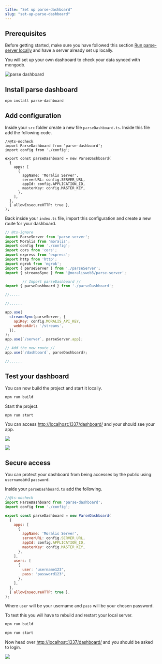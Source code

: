 ```yaml
---
title: "Set up parse-dashboard"
slug: "set-up-parse-dashboard"
---
```


## Prerequisites

Before getting started, make sure you have followed this section [Run parse-server locally](https://docs.moralis.io/docs/run-parse-server-locally) and have a server already set up locally.

You will set up your own dashboard to check your data synced with mongodb.

![parse dashboard](/img/content/834e9ba-Screenshot_2022-11-29_at_13.58.37.jpg)

## Install parse dashboard

```bash npm2yarn
npm install parse-dashboard
```

## Add configuration

Inside your `src` folder create a new file `parseDashboard.ts`. Inside this file add the following code.

```Text src/parseDashboard.ts
//@ts-nocheck
import ParseDashboard from 'parse-dashboard';
import config from './config';

export const parseDashboard = new ParseDashboard(
  {
    apps: [
      {
        appName: 'Moralis Server',
        serverURL: config.SERVER_URL,
        appId: config.APPLICATION_ID,
        masterKey: config.MASTER_KEY,
      },
    ],
  },
  { allowInsecureHTTP: true },
);
```

Back inside your `index.ts` file, import this configuration and create a new route for your dashboard.

```javascript src/index.ts
// @ts-ignore
import ParseServer from 'parse-server';
import Moralis from 'moralis';
import config from './config';
import cors from 'cors';
import express from 'express';
import http from 'http';
import ngrok from 'ngrok';
import { parseServer } from './parseServer';
import { streamsSync } from '@moralisweb3/parse-server';

        // Import parseDashboard // 
import { parseDashboard } from './parseDashboard';

//.....
```

```javascript src/index.ts
//......

app.use(
  streamsSync(parseServer, {
    apiKey: config.MORALIS_API_KEY,
    webhookUrl: '/streams',
  }),
);
app.use(`/server`, parseServer.app);

// Add the new route // 
app.use(`/dashboard`, parseDashboard);

//......
```



## Test your dashboard

You can now build the project and start it locally.

```bash npm2yarn
npm run build
```

Start the project.

```bash npm2yarn
npm run start
```

You can access <http://localhost:1337/dashboard/> and your should see your app.

![](/img/content/d03235c-image.png)

![](/img/content/2ecc8d4-image.png)

## Secure access

You can protect your dashboard from being accesses by the public using `username`and `password`.

Inside your `parseDashboard.ts` add the following.

```javascript src/parseDashboard.ts
//@ts-nocheck
import ParseDashboard from 'parse-dashboard';
import config from './config';

export const parseDashboard = new ParseDashboard(
  {
    apps: [
      {
        appName: 'Moralis Server',
        serverURL: config.SERVER_URL,
        appId: config.APPLICATION_ID,
        masterKey: config.MASTER_KEY,
      },
    ],
    users: [
      {
        user: "username123",
        pass: "password123",
      },
    ],
  },
  { allowInsecureHTTP: true },
);

```

Where `user` will be your username and `pass` will be your chosen password.

To test this you will have to rebuild and restart your local server.

```bash npm2yarn
npm run build
```

```bash npm2yarn
npm run start
```

Now head over <http://localhost:1337/dashboard/> and you should be asked to login.

![](/img/content/6f65c0b-image.png)